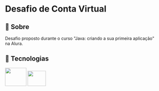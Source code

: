 <h1>Desafio de Conta Virtual</h1>

<h2>📃 Sobre</h2>
<p>Desafio proposto durante o curso "Java: criando a sua primeira aplicação" na Alura.</p>

## 🚀 Tecnologias

<div style="display: inline-block;">
  <img height="60" width="70" src="https://cdn.jsdelivr.net/gh/devicons/devicon/icons/java/java-original-wordmark.svg" />
  <img height="50" width="60" src="https://cdn.jsdelivr.net/gh/devicons/devicon/icons/intellij/intellij-original.svg" />
</div>
<br>
